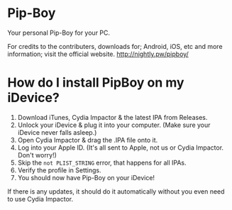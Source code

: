 # Pip-Boy
Your personal Pip-Boy for your PC.

For credits to the contributers, downloads for; Android, iOS, etc and more information; visit the official website.
http://nightly.pw/pipboy/

# How do I install PipBoy on my iDevice?
1. Download iTunes, Cydia Impactor & the latest IPA from Releases.
2. Unlock your iDevice & plug it into your computer. (Make sure your iDevice never falls asleep.)
3. Open Cydia Impactor & drag the .IPA file onto it.
4. Log into your Apple ID. (It's all sent to Apple, not us or Cydia Impactor. Don't worry!)
5. Skip the ``not PLIST_STRING`` error, that happens for all IPAs.
6. Verify the profile in Settings.
7. You should now have Pip-Boy on your iDevice!

If there is any updates, it should do it automatically without you even need to use Cydia Impactor.
